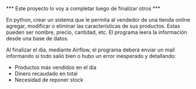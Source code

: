 *** Este proyecto lo voy a completar luego de finalizar otros ***

En python, crear un sistema que le permita al vendedor de una tienda online agregar, modificar o eliminar las características de sus productos. Estas pueden ser nombre, precio, cantidad, etc.
El programa leera la información desde una base de datos.

Al finalizar el día, mediante Airflow, el programa deberá enviar un mail informando si todo salió bien o hubo un error inesperado y detallando: 

- Productos más vendidos en el día
- Dinero recaudado en total
- Necesidad de reponer stock
